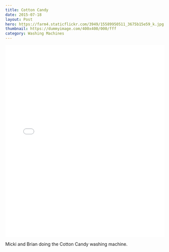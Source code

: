 ```yaml
---
title: Cotton Candy
date: 2015-07-18
layout: Post
hero: https://farm4.staticflickr.com/3949/15589950511_3675b15e59_k.jpg
thumbnail: https://dummyimage.com/400x400/000/fff
category: Washing Machines
---
```


<style>.embed-container {position: relative; padding-bottom: 120%; height: 0; overflow: hidden;} .embed-container iframe, .embed-container object, .embed-container embed { position: absolute; top: 0; left: 0; width: 100%; height: 100%; }</style><div class='embed-container'><iframe src='//instagram.com/p/47wPPpRCB5/embed/' frameborder='0' scrolling='no' allowtransparency='true'></iframe></div>

Micki and Brian doing the Cotton Candy washing machine.
